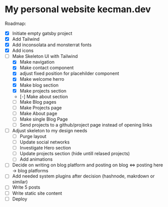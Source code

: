 # My personal website kecman.dev

Roadmap:

- [x] Initiate empty gatsby project
- [x] Add Tailwind
- [x] Add inconsolata and monsterrat fonts
- [x] Add icons
- [ ] Make Skeleton UI with Tailwind
  - [x] Make navigation
  - [x] Make contact component
  - [x] adjust fixed position for placehilder component
  - [x] Make welcome herro
  - [x] Make blog section
  - [x] Make projects section
  - [-] Make about section
  - [ ] Make Blog pages
  - [ ] Make Projects page
  - [ ] Make About page
  - [ ] Make single Blog Page
  - [ ] Send projects to a github/project page instead of opening links
- [ ] Adjust skeleton to my design needs
  - [ ] Purge layout
  - [ ] Update social networks
  - [ ] Investigate Hero section
  - [ ] Update projects section (hide untill relased projects)
  - [ ] Add animations
- [ ] Decide on writing on blog platform and posting on blog <=> posting here -> blog platforms
- [ ] Add needed system plugins after decision (hashnode, makrdown or similar)
- [ ] Write 5 posts
- [ ] Write static site content
- [ ] Deploy
